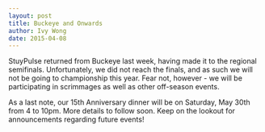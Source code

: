 ```yaml
---
layout: post
title: Buckeye and Onwards
author: Ivy Wong
date: 2015-04-08
---
```

StuyPulse returned from Buckeye last week, having made it to the regional semifinals. Unfortunately, we did not reach the finals, and as such we will not be going to championship this year. Fear not, however - we will be participating in scrimmages as well as other off-season events.

As a last note, our 15th Anniversary dinner will be on Saturday, May 30th from 4 to 10pm. More details to follow soon. Keep on the lookout for announcements regarding future events! 


